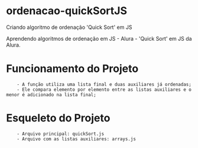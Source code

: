 # ordenacao-quickSortJS
Criando algoritmo de ordenação 'Quick Sort' em JS

Aprendendo algoritmos de ordenação em JS - Alura
        - 'Quick Sort' em JS da Alura.

# Funcionamento do Projeto
        - A função utiliza uma lista final e duas auxiliares já ordenadas;
        - Ele compara elemento por elemento entre as listas auxiliares e o menor é adicionado na lista final;
        
# Esqueleto do Projeto
        - Arquivo principal: quickSort.js
        - Arquivo com as listas auxiliares: arrays.js